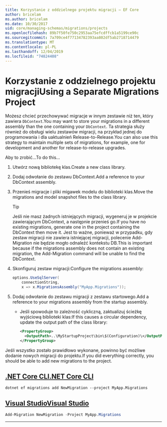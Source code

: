 ```yaml
---
title: Korzystanie z oddzielnego projektu migracji — EF Core
author: bricelam
ms.author: bricelam
ms.date: 10/30/2017
uid: core/managing-schemas/migrations/projects
ms.openlocfilehash: 89b7f50fe750c2953aa75efcdffcb1a5199ce90c
ms.sourcegitcommit: 7a709ce4f77134782393aa802df5ab2718714479
ms.translationtype: MT
ms.contentlocale: pl-PL
ms.lasthandoff: 12/04/2019
ms.locfileid: "74824408"
---
```

# <a name="using-a-separate-migrations-project"></a><span data-ttu-id="bad15-102">Korzystanie z oddzielnego projektu migracji</span><span class="sxs-lookup"><span data-stu-id="bad15-102">Using a Separate Migrations Project</span></span>

<span data-ttu-id="bad15-103">Możesz chcieć przechowywać migracje w innym zestawie niż ten, który zawiera `DbContext`.</span><span class="sxs-lookup"><span data-stu-id="bad15-103">You may want to store your migrations in a different assembly than the one containing your `DbContext`.</span></span> <span data-ttu-id="bad15-104">Ta strategia służy również do obsługi wielu zestawów migracji, na przykład jednej do programowania i dla uaktualnień Release-to-Release.</span><span class="sxs-lookup"><span data-stu-id="bad15-104">You can also use this strategy to maintain multiple sets of migrations, for example, one for development and another for release-to-release upgrades.</span></span>

<span data-ttu-id="bad15-105">Aby to zrobić...</span><span class="sxs-lookup"><span data-stu-id="bad15-105">To do this...</span></span>

1. <span data-ttu-id="bad15-106">Utwórz nową bibliotekę klas.</span><span class="sxs-lookup"><span data-stu-id="bad15-106">Create a new class library.</span></span>

2. <span data-ttu-id="bad15-107">Dodaj odwołanie do zestawu DbContext.</span><span class="sxs-lookup"><span data-stu-id="bad15-107">Add a reference to your DbContext assembly.</span></span>

3. <span data-ttu-id="bad15-108">Przenieś migracje i pliki migawek modelu do biblioteki klas.</span><span class="sxs-lookup"><span data-stu-id="bad15-108">Move the migrations and model snapshot files to the class library.</span></span>
   > [!TIP]
   > <span data-ttu-id="bad15-109">Jeśli nie masz żadnych istniejących migracji, wygeneruj je w projekcie zawierającym DbContext, a następnie przenieś go.</span><span class="sxs-lookup"><span data-stu-id="bad15-109">If you have no existing migrations, generate one in the project containing the DbContext then move it.</span></span>
   > <span data-ttu-id="bad15-110">Jest to ważne, ponieważ w przypadku, gdy zestaw migracji nie zawiera istniejącej migracji, polecenie Add-Migration nie będzie mogło odnaleźć kontekstu DB.</span><span class="sxs-lookup"><span data-stu-id="bad15-110">This is important because if the migrations assembly does not contain an existing migration, the Add-Migration command will be unable to find the DbContext.</span></span>

4. <span data-ttu-id="bad15-111">Skonfiguruj zestaw migracji:</span><span class="sxs-lookup"><span data-stu-id="bad15-111">Configure the migrations assembly:</span></span>

   ``` csharp
   options.UseSqlServer(
       connectionString,
       x => x.MigrationsAssembly("MyApp.Migrations"));
   ```

5. <span data-ttu-id="bad15-112">Dodaj odwołanie do zestawu migracji z zestawu startowego.</span><span class="sxs-lookup"><span data-stu-id="bad15-112">Add a reference to your migrations assembly from the startup assembly.</span></span>
   * <span data-ttu-id="bad15-113">Jeśli spowoduje to zależność cykliczną, zaktualizuj ścieżkę wyjściową biblioteki klas:</span><span class="sxs-lookup"><span data-stu-id="bad15-113">If this causes a circular dependency, update the output path of the class library:</span></span>

     ``` xml
     <PropertyGroup>
       <OutputPath>..\MyStartupProject\bin\$(Configuration)\</OutputPath>
     </PropertyGroup>
     ```

<span data-ttu-id="bad15-114">Jeśli wszystko zostało prawidłowo wykonane, powinno być możliwe dodanie nowych migracji do projektu.</span><span class="sxs-lookup"><span data-stu-id="bad15-114">If you did everything correctly, you should be able to add new migrations to the project.</span></span>

## <a name="net-core-clitabdotnet-core-cli"></a>[<span data-ttu-id="bad15-115">.NET Core CLI</span><span class="sxs-lookup"><span data-stu-id="bad15-115">.NET Core CLI</span></span>](#tab/dotnet-core-cli)

```dotnetcli
dotnet ef migrations add NewMigration --project MyApp.Migrations
```

## <a name="visual-studiotabvs"></a>[<span data-ttu-id="bad15-116">Visual Studio</span><span class="sxs-lookup"><span data-stu-id="bad15-116">Visual Studio</span></span>](#tab/vs)

``` powershell
Add-Migration NewMigration -Project MyApp.Migrations
```

***
